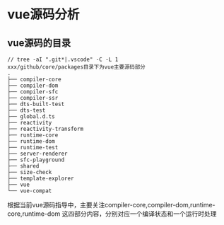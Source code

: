 # vue源码分析

## vue源码的目录
```shell
// tree -aI ".git*|.vscode" -C -L 1
xxx/github/core/packages目录下为vue主要源码部分
.
├── compiler-core
├── compiler-dom
├── compiler-sfc
├── compiler-ssr
├── dts-built-test
├── dts-test
├── global.d.ts
├── reactivity
├── reactivity-transform
├── runtime-core
├── runtime-dom
├── runtime-test
├── server-renderer
├── sfc-playground
├── shared
├── size-check
├── template-explorer
├── vue
└── vue-compat
```
根据当前vue源码指导中，主要关注compiler-core,compiler-dom,runtime-core,runtime-dom 这四部分内容，分别对应一个编译状态和一个运行时处理
